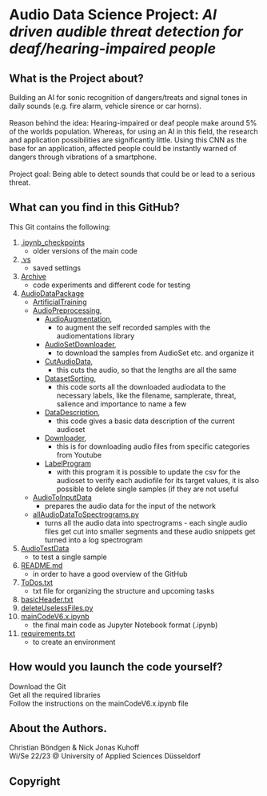 
# Audio Data Science Project: ***AI driven audible threat detection for deaf/hearing-impaired people***


## What is the Project about?
Building an AI for sonic recognition of dangers/treats and signal tones in daily sounds (e.g. fire alarm, vehicle sirence or car horns).<br />
<br />
Reason behind the idea: Hearing-impaired or deaf people make around 5% of the worlds population. Whereas, for using an AI in this field, the research and application possibilities are significantly little. Using this CNN as the base for an application, affected people could be instantly warned of dangers through vibrations of a smartphone.<br />
<br />
Project goal: Being able to detect sounds that could be or lead to a serious threat.

## What can you find in this GitHub?
This Git contains the following:<br />

1. [.ipynb_checkpoints](.ipynb_checkpoints)
   - older versions of the main code
2. [.vs](.vs)
   - saved settings
3. [Archive](Archive)
   - code experiments and different code for testing
4. [AudioDataPackage](AudioDataPackage)
   - [ArtificialTraining](ArtificialTraining)
   - [AudioPreprocessing](AudioPreprocessing),
     - [AudioAugmentation](AudioAugmentation),
       - to augment the self recorded samples with the audiomentations library
     - [AudioSetDownloader](AudioSetDownloader),
       - to download the samples from AudioSet etc. and organize it
     - [CutAudioData](CutAudioData),
       - this cuts the audio, so that the lengths are all the same
     - [DatasetSorting](DatasetSorting),
       - this code sorts all the downloaded audiodata to the necessary labels, like the filename, samplerate, threat, salience and importance to name a few
     - [DataDescription](DataDescription.py),
       - this code gives a basic data description of the current audioset
     - [Downloader](Downloader.py),
       - this is for downloading audio files from specific categories from Youtube
     - [LabelProgram](LabelProgram.py)
       - with this program it is possible to update the csv for the audioset to verify each audiofile for its target values, it is also possible to delete single samples (if they are not useful
   - [AudioToInputData](AudioToInputData)
     - prepares the audio data for the input of the network
   - [allAudioDataToSpectrograms.py](allAudioDataToSpectrograms.py)
     - turns all the audio data into spectrograms - each single audio files get cut into smaller segments and these audio snippets get turned into a log spectrogram
5. [AudioTestData](AudioTestData)
   - to test a single sample
6. [README.md](README.md)
   - in order to have a good overview of the GitHub 
7. [ToDos.txt](ToDos.txt)
   - txt file for organizing the structure and upcoming tasks
8. [basicHeader.txt](basicHeader.txt)
9. [deleteUselessFiles.py](deleteUselessFiles.py)
10. [mainCodeV6.x.ipynb](mainCodeV6.x.ipynb)
    - the final main code as Jupyter Notebook format (.ipynb)
11. [requirements.txt](requirements.txt)
    - to create an environment 



## How would you launch the code yourself?
Download the Git<br />
Get all the required libraries<br />
Follow the instructions on the mainCodeV6.x.ipynb file

## About the Authors.

Christian Böndgen & Nick Jonas Kuhoff <br />
Wi/Se 22/23 @ University of Applied Sciences Düsseldorf

## Copyright
